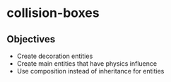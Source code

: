 # collision-boxes

## Objectives

- Create decoration entities
- Create main entities that have physics influence
- Use composition instead of inheritance for entities
